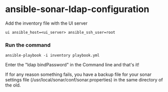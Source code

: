 # ansible-sonar-ldap-configuration

Add the inventory file with the UI server
```
ui ansible_host=<ui_server> ansible_ssh_user=root
```
### Run the command

```
ansible-playbook -i inventory playbook.yml
```
Enter the "ldap bindPassword" in the Command line and that's it!

If for any reason something fails, you have a backup file for your
sonar settings file (/usr/local/sonar/conf/sonar.properties) in the same
directory of the old.
